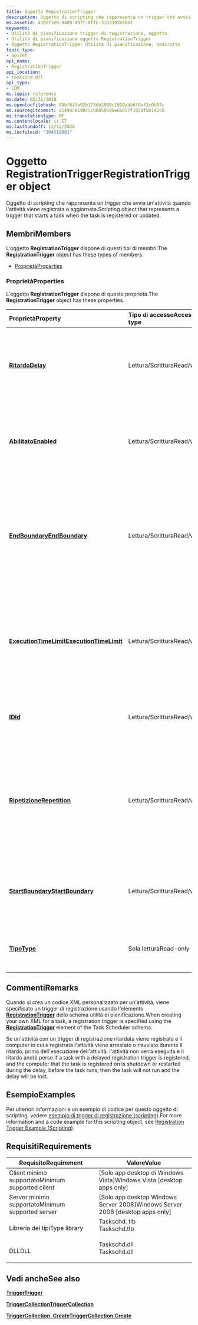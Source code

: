 ```yaml
---
title: Oggetto RegistrationTrigger
description: Oggetto di scripting che rappresenta un trigger che avvia un'attività quando l'attività viene registrata o aggiornata.
ms.assetid: 430ef3e0-9409-49ff-8ffb-31833938d8b2
keywords:
- Utilità di pianificazione trigger di registrazione, oggetto
- Utilità di pianificazione oggetto RegistrationTrigger
- Oggetto RegistrationTrigger Utilità di pianificazione, descritto
topic_type:
- apiref
api_name:
- RegistrationTrigger
api_location:
- taskschd.dll
api_type:
- COM
ms.topic: reference
ms.date: 05/31/2018
ms.openlocfilehash: 08bf84fa92b1736b2989c1920abb8f0af2c0b97c
ms.sourcegitcommit: a1494c819bc5200050696e66057f1020f5b142cb
ms.translationtype: MT
ms.contentlocale: it-IT
ms.lasthandoff: 12/12/2020
ms.locfileid: "104518081"
---
```

# <a name="registrationtrigger-object"></a><span data-ttu-id="c99e1-106">Oggetto RegistrationTrigger</span><span class="sxs-lookup"><span data-stu-id="c99e1-106">RegistrationTrigger object</span></span>

<span data-ttu-id="c99e1-107">Oggetto di scripting che rappresenta un trigger che avvia un'attività quando l'attività viene registrata o aggiornata.</span><span class="sxs-lookup"><span data-stu-id="c99e1-107">Scripting object that represents a trigger that starts a task when the task is registered or updated.</span></span>

## <a name="members"></a><span data-ttu-id="c99e1-108">Membri</span><span class="sxs-lookup"><span data-stu-id="c99e1-108">Members</span></span>

<span data-ttu-id="c99e1-109">L'oggetto **RegistrationTrigger** dispone di questi tipi di membri:</span><span class="sxs-lookup"><span data-stu-id="c99e1-109">The **RegistrationTrigger** object has these types of members:</span></span>

-   [<span data-ttu-id="c99e1-110">Proprietà</span><span class="sxs-lookup"><span data-stu-id="c99e1-110">Properties</span></span>](#properties)

### <a name="properties"></a><span data-ttu-id="c99e1-111">Proprietà</span><span class="sxs-lookup"><span data-stu-id="c99e1-111">Properties</span></span>

<span data-ttu-id="c99e1-112">L'oggetto **RegistrationTrigger** dispone di queste proprietà.</span><span class="sxs-lookup"><span data-stu-id="c99e1-112">The **RegistrationTrigger** object has these properties.</span></span>



| <span data-ttu-id="c99e1-113">Proprietà</span><span class="sxs-lookup"><span data-stu-id="c99e1-113">Property</span></span>                                                            | <span data-ttu-id="c99e1-114">Tipo di accesso</span><span class="sxs-lookup"><span data-stu-id="c99e1-114">Access type</span></span>           | <span data-ttu-id="c99e1-115">Descrizione</span><span class="sxs-lookup"><span data-stu-id="c99e1-115">Description</span></span>                                                                                                                                                                                 |
|:--------------------------------------------------------------------|:----------------------|:--------------------------------------------------------------------------------------------------------------------------------------------------------------------------------------------|
| [<span data-ttu-id="c99e1-116">**Ritardo**</span><span class="sxs-lookup"><span data-stu-id="c99e1-116">**Delay**</span></span>](registrationtrigger-delay.md)<br/>               | <span data-ttu-id="c99e1-117">Lettura/Scrittura</span><span class="sxs-lookup"><span data-stu-id="c99e1-117">Read/write</span></span><br/> | <span data-ttu-id="c99e1-118">Ottiene o imposta la quantità di tempo tra il momento in cui l'attività viene registrata e l'avvio dell'attività.</span><span class="sxs-lookup"><span data-stu-id="c99e1-118">Gets or sets the amount of time between when the task is registered and when the task is started.</span></span><br/>                                                                                |
| [<span data-ttu-id="c99e1-119">**Abilitato**</span><span class="sxs-lookup"><span data-stu-id="c99e1-119">**Enabled**</span></span>](trigger-enabled.md)<br/>                       | <span data-ttu-id="c99e1-120">Lettura/Scrittura</span><span class="sxs-lookup"><span data-stu-id="c99e1-120">Read/write</span></span><br/> | <span data-ttu-id="c99e1-121">Ereditato dall'oggetto [**trigger**](trigger.md) .</span><span class="sxs-lookup"><span data-stu-id="c99e1-121">Inherited from the [**Trigger**](trigger.md) object.</span></span> <span data-ttu-id="c99e1-122">Ottiene o imposta un valore booleano che indica se il trigger è abilitato.</span><span class="sxs-lookup"><span data-stu-id="c99e1-122">Gets or sets a Boolean value that indicates whether the trigger is enabled.</span></span><br/>                                                |
| [<span data-ttu-id="c99e1-123">**EndBoundary**</span><span class="sxs-lookup"><span data-stu-id="c99e1-123">**EndBoundary**</span></span>](trigger-endboundary.md)<br/>               | <span data-ttu-id="c99e1-124">Lettura/Scrittura</span><span class="sxs-lookup"><span data-stu-id="c99e1-124">Read/write</span></span><br/> | <span data-ttu-id="c99e1-125">Ereditato dall'oggetto [**trigger**](trigger.md) .</span><span class="sxs-lookup"><span data-stu-id="c99e1-125">Inherited from the [**Trigger**](trigger.md) object.</span></span> <span data-ttu-id="c99e1-126">Ottiene o imposta la data e l'ora di disattivazione del trigger.</span><span class="sxs-lookup"><span data-stu-id="c99e1-126">Gets or sets the date and time when the trigger is deactivated.</span></span> <span data-ttu-id="c99e1-127">Il trigger non può avviare l'attività dopo che è stata disattivata.</span><span class="sxs-lookup"><span data-stu-id="c99e1-127">The trigger cannot start the task after it is deactivated.</span></span><br/> |
| [<span data-ttu-id="c99e1-128">**ExecutionTimeLimit**</span><span class="sxs-lookup"><span data-stu-id="c99e1-128">**ExecutionTimeLimit**</span></span>](trigger-executiontimelimit.md)<br/> | <span data-ttu-id="c99e1-129">Lettura/Scrittura</span><span class="sxs-lookup"><span data-stu-id="c99e1-129">Read/write</span></span><br/> | <span data-ttu-id="c99e1-130">Ereditato dall'oggetto [**trigger**](trigger.md) .</span><span class="sxs-lookup"><span data-stu-id="c99e1-130">Inherited from the [**Trigger**](trigger.md) object.</span></span> <span data-ttu-id="c99e1-131">Ottiene o imposta il periodo di tempo massimo durante il quale è consentita l'esecuzione dell'attività avviata dal trigger.</span><span class="sxs-lookup"><span data-stu-id="c99e1-131">Gets or sets the maximum amount of time that the task launched by the trigger is allowed to run.</span></span><br/>                           |
| [<span data-ttu-id="c99e1-132">**ID**</span><span class="sxs-lookup"><span data-stu-id="c99e1-132">**Id**</span></span>](/windows/desktop/api/taskschd/nf-taskschd-itrigger-get_id)<br/>                                | <span data-ttu-id="c99e1-133">Lettura/Scrittura</span><span class="sxs-lookup"><span data-stu-id="c99e1-133">Read/write</span></span><br/> | <span data-ttu-id="c99e1-134">Ereditato dall'oggetto [**trigger**](trigger.md) .</span><span class="sxs-lookup"><span data-stu-id="c99e1-134">Inherited from the [**Trigger**](trigger.md) object.</span></span> <span data-ttu-id="c99e1-135">Ottiene o imposta l'identificatore per il trigger.</span><span class="sxs-lookup"><span data-stu-id="c99e1-135">Gets or sets the identifier for the trigger.</span></span><br/>                                                                               |
| [<span data-ttu-id="c99e1-136">**Ripetizione**</span><span class="sxs-lookup"><span data-stu-id="c99e1-136">**Repetition**</span></span>](trigger-repetition.md)<br/>                 | <span data-ttu-id="c99e1-137">Lettura/Scrittura</span><span class="sxs-lookup"><span data-stu-id="c99e1-137">Read/write</span></span><br/> | <span data-ttu-id="c99e1-138">Ereditato dall'oggetto [**trigger**](trigger.md) .</span><span class="sxs-lookup"><span data-stu-id="c99e1-138">Inherited from the [**Trigger**](trigger.md) object.</span></span> <span data-ttu-id="c99e1-139">Ottiene o imposta la frequenza con cui viene eseguita l'attività e il tempo per cui il modello di ripetizione viene ripetuto dopo l'avvio dell'attività.</span><span class="sxs-lookup"><span data-stu-id="c99e1-139">Gets or sets how often the task is run and how long the repetition pattern is repeated after the task is started.</span></span><br/>          |
| [<span data-ttu-id="c99e1-140">**StartBoundary**</span><span class="sxs-lookup"><span data-stu-id="c99e1-140">**StartBoundary**</span></span>](trigger-startboundary.md)<br/>           | <span data-ttu-id="c99e1-141">Lettura/Scrittura</span><span class="sxs-lookup"><span data-stu-id="c99e1-141">Read/write</span></span><br/> | <span data-ttu-id="c99e1-142">Ereditato dall'oggetto [**trigger**](trigger.md) .</span><span class="sxs-lookup"><span data-stu-id="c99e1-142">Inherited from the [**Trigger**](trigger.md) object.</span></span> <span data-ttu-id="c99e1-143">Ottiene o imposta la data e l'ora di attivazione del trigger.</span><span class="sxs-lookup"><span data-stu-id="c99e1-143">Gets or sets the date and time when the trigger is activated.</span></span><br/>                                                              |
| [<span data-ttu-id="c99e1-144">**Tipo**</span><span class="sxs-lookup"><span data-stu-id="c99e1-144">**Type**</span></span>](/windows/desktop/api/taskschd/nf-taskschd-itrigger-get_type)<br/>                            | <span data-ttu-id="c99e1-145">Sola lettura</span><span class="sxs-lookup"><span data-stu-id="c99e1-145">Read-only</span></span><br/>  | <span data-ttu-id="c99e1-146">Ereditato dall'oggetto [**trigger**](trigger.md) .</span><span class="sxs-lookup"><span data-stu-id="c99e1-146">Inherited from the [**Trigger**](trigger.md) object.</span></span> <span data-ttu-id="c99e1-147">Ottiene il tipo del trigger.</span><span class="sxs-lookup"><span data-stu-id="c99e1-147">Gets the type of the trigger.</span></span><br/>                                                                                              |



 

## <a name="remarks"></a><span data-ttu-id="c99e1-148">Commenti</span><span class="sxs-lookup"><span data-stu-id="c99e1-148">Remarks</span></span>

<span data-ttu-id="c99e1-149">Quando si crea un codice XML personalizzato per un'attività, viene specificato un trigger di registrazione usando l'elemento [**RegistrationTrigger**](taskschedulerschema-registrationtrigger-triggergroup-element.md) dello schema utilità di pianificazione.</span><span class="sxs-lookup"><span data-stu-id="c99e1-149">When creating your own XML for a task, a registration trigger is specified using the [**RegistrationTrigger**](taskschedulerschema-registrationtrigger-triggergroup-element.md) element of the Task Scheduler schema.</span></span>

<span data-ttu-id="c99e1-150">Se un'attività con un trigger di registrazione ritardata viene registrata e il computer in cui è registrata l'attività viene arrestato o riavviato durante il ritardo, prima dell'esecuzione dell'attività, l'attività non verrà eseguita e il ritardo andrà perso.</span><span class="sxs-lookup"><span data-stu-id="c99e1-150">If a task with a delayed registration trigger is registered, and the computer that the task is registered on is shutdown or restarted during the delay, before the task runs, then the task will not run and the delay will be lost.</span></span>

## <a name="examples"></a><span data-ttu-id="c99e1-151">Esempio</span><span class="sxs-lookup"><span data-stu-id="c99e1-151">Examples</span></span>

<span data-ttu-id="c99e1-152">Per ulteriori informazioni e un esempio di codice per questo oggetto di scripting, vedere [esempio di trigger di registrazione (scripting)](registration-trigger-example--scripting-.md).</span><span class="sxs-lookup"><span data-stu-id="c99e1-152">For more information and a code example for this scripting object, see [Registration Trigger Example (Scripting)](registration-trigger-example--scripting-.md).</span></span>

## <a name="requirements"></a><span data-ttu-id="c99e1-153">Requisiti</span><span class="sxs-lookup"><span data-stu-id="c99e1-153">Requirements</span></span>



| <span data-ttu-id="c99e1-154">Requisito</span><span class="sxs-lookup"><span data-stu-id="c99e1-154">Requirement</span></span> | <span data-ttu-id="c99e1-155">Valore</span><span class="sxs-lookup"><span data-stu-id="c99e1-155">Value</span></span> |
|-------------------------------------|-----------------------------------------------------------------------------------------|
| <span data-ttu-id="c99e1-156">Client minimo supportato</span><span class="sxs-lookup"><span data-stu-id="c99e1-156">Minimum supported client</span></span><br/> | <span data-ttu-id="c99e1-157">\[Solo app desktop di Windows Vista\]</span><span class="sxs-lookup"><span data-stu-id="c99e1-157">Windows Vista \[desktop apps only\]</span></span><br/>                                          |
| <span data-ttu-id="c99e1-158">Server minimo supportato</span><span class="sxs-lookup"><span data-stu-id="c99e1-158">Minimum supported server</span></span><br/> | <span data-ttu-id="c99e1-159">\[Solo app desktop Windows Server 2008\]</span><span class="sxs-lookup"><span data-stu-id="c99e1-159">Windows Server 2008 \[desktop apps only\]</span></span><br/>                                    |
| <span data-ttu-id="c99e1-160">Libreria dei tipi</span><span class="sxs-lookup"><span data-stu-id="c99e1-160">Type library</span></span><br/>             | <dl> <span data-ttu-id="c99e1-161"><dt>Taskschd. tlb</dt></span><span class="sxs-lookup"><span data-stu-id="c99e1-161"><dt>Taskschd.tlb</dt></span></span> </dl> |
| <span data-ttu-id="c99e1-162">DLL</span><span class="sxs-lookup"><span data-stu-id="c99e1-162">DLL</span></span><br/>                      | <dl> <span data-ttu-id="c99e1-163"><dt>Taskschd.dll</dt></span><span class="sxs-lookup"><span data-stu-id="c99e1-163"><dt>Taskschd.dll</dt></span></span> </dl> |



## <a name="see-also"></a><span data-ttu-id="c99e1-164">Vedi anche</span><span class="sxs-lookup"><span data-stu-id="c99e1-164">See also</span></span>

<dl> <dt>

[<span data-ttu-id="c99e1-165">**Trigger**</span><span class="sxs-lookup"><span data-stu-id="c99e1-165">**Trigger**</span></span>](trigger.md)
</dt> <dt>

[<span data-ttu-id="c99e1-166">**TriggerCollection**</span><span class="sxs-lookup"><span data-stu-id="c99e1-166">**TriggerCollection**</span></span>](triggercollection.md)
</dt> <dt>

[<span data-ttu-id="c99e1-167">**TriggerCollection. Create**</span><span class="sxs-lookup"><span data-stu-id="c99e1-167">**TriggerCollection.Create**</span></span>](triggercollection-create.md)
</dt> </dl>

 

 





